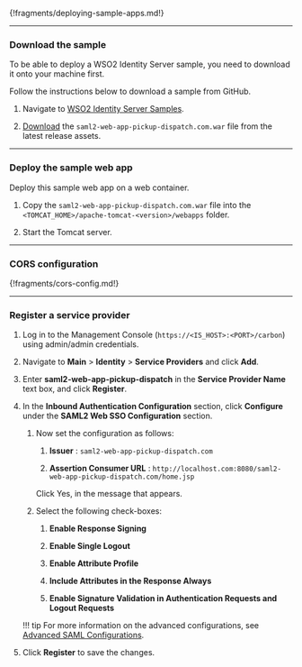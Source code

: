 {!fragments/deploying-sample-apps.md!}

---
### Download the sample

To be able to deploy a WSO2 Identity Server sample, you need to download
it onto your machine first.

Follow the instructions below to download a sample from GitHub.

1. Navigate to [WSO2 Identity Server Samples](https://github.com/wso2/samples-is/releases).

2. [Download](https://github.com/wso2/samples-is/releases/download/v4.3.0/saml2-web-app-pickup-dispatch.com.war) the `saml2-web-app-pickup-dispatch.com.war` file from the latest release assets.

---

### Deploy the sample web app

Deploy this sample web app on a web container.

1.  Copy the `saml2-web-app-pickup-dispatch.com.war` file into the `<TOMCAT_HOME>/apache-tomcat-<version>/webapps` folder. 

2.  Start the Tomcat server.
    
---

### CORS configuration

{!fragments/cors-config.md!}

---

### Register a service provider

1.  Log in to the Management Console (`https://<IS_HOST>:<PORT>/carbon`) using admin/admin credentials. 

2.  Navigate to **Main** > **Identity** > **Service Providers** and click **Add**.

3.  Enter **saml2-web-app-pickup-dispatch** in the **Service Provider Name** text box,
    and click **Register**.

4.  In the **Inbound Authentication Configuration** section, click
    **Configure** under the **SAML2 Web SSO Configuration** section.

    1.  Now set the configuration as follows:

        1.  **Issuer** : `saml2-web-app-pickup-dispatch.com`

        2.  **Assertion Consumer URL** :  ` http://localhost.com:8080/saml2-web-app-pickup-dispatch.com/home.jsp `                       
        
        Click Yes, in the message that appears.

    2.  Select the following check-boxes:
        1.  **Enable Response Signing**

        2.  **Enable Single Logout**

        3.  **Enable Attribute Profile**

        4.  **Include Attributes in the Response Always**  
        
        5.  **Enable Signature Validation in Authentication Requests and Logout Requests**
    
    !!! tip
        For more information on the advanced configurations, see [Advanced SAML Configurations](../../guides/login/saml-app-config-advanced/).

5.  Click **Register** to save the changes.  


